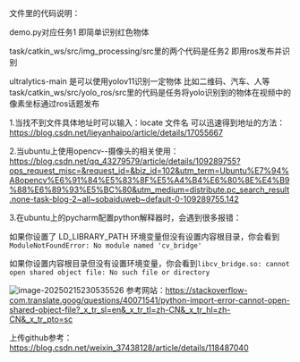 文件里的代码说明：

demo.py对应任务1 即简单识别红色物体 

task/catkin_ws/src/img_processing/src里的两个代码是任务2 即用ros发布并识别

ultralytics-main  是可以使用yolov11识别一定物体 比如二维码、汽车、人等
task/catkin_ws/src/yolo_ros/src里的代码是任务将yolo识别到的物体在视频中的像素坐标通过ros话题发布
 
1.当找不到文件具体地址时可以输入：locate 文件名 可以迅速得到地址的方法：https://blog.csdn.net/lieyanhaipo/article/details/17055667

2.当ubuntu上使用opencv--摄像头的相关使用：https://blog.csdn.net/qq_43279579/article/details/109289755?ops_request_misc=&request_id=&biz_id=102&utm_term=Ubuntu%E7%94%A8opencv%E6%91%84%E5%83%8F%E5%A4%B4%E6%80%8E%E4%B9%88%E6%89%93%E5%BC%80&utm_medium=distribute.pc_search_result.none-task-blog-2~all~sobaiduweb~default-0-109289755.142

3.在ubuntu上的pycharm配置python解释器时，会遇到很多报错：

如果你设置了 LD_LIBRARY_PATH 环境变量但没有设置内容根目录，你会看到`ModuleNotFoundError: No module named 'cv_bridge'`

如果你设置内容根目录但没有设置环境变量，你会看到`libcv_bridge.so: cannot open shared object file: No such file or directory`

![image-20250215230535526](C:\Users\lenovo\AppData\Roaming\Typora\typora-user-images\image-20250215230535526.png)
参考网站：https://stackoverflow-com.translate.goog/questions/40071541/python-import-error-cannot-open-shared-object-file?_x_tr_sl=en&_x_tr_tl=zh-CN&_x_tr_hl=zh-CN&_x_tr_pto=sc


上传github参考：https://blog.csdn.net/weixin_37438128/article/details/118487040


